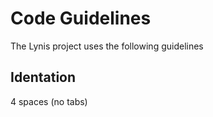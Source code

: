 # Code Guidelines

The Lynis project uses the following guidelines

## Identation

4 spaces (no tabs)

